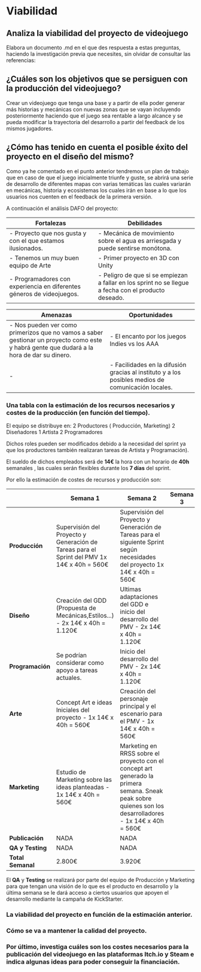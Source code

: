 ﻿# Viabilidad

## Analiza la viabilidad del proyecto de videojuego

Elabora un documento .md en el que des respuesta a estas preguntas, haciendo la investigación previa que necesites, sin olvidar de consultar las referencias:

## ¿Cuáles son los objetivos que se persiguen con la producción del videojuego?

Crear un videojuego que tenga una base y a partir de ella poder generar más historias y mecánicas con nuevas zonas que se vayan incluyendo posteriormente haciendo que el juego sea rentable a largo alcance y se pueda modificar la trayectoria del desarrollo a partir del feedback de los mismos jugadores.

## ¿Cómo has tenido en cuenta el posible éxito del proyecto en el diseño del mismo?

Como ya he comentado en el punto anterior tendremos un plan de trabajo que en caso de que el juego inicialmente triunfe y guste, se abrirá una serie de desarrollo de diferentes mapas con varias temáticas las cuales variarán en mecánicas, historia y ecosistemas los cuales irán en base a lo que los usuarios nos cuenten en el feedback de la primera versión.

A continuación el análisis DAFO del proyecto:

| Fortalezas |Debilidades  |
|--|--|
|- Proyecto que nos gusta y con el que estamos ilusionados. | - Mecánica de movimiento sobre el agua es arriesgada y puede sentirse monótona.|
|- Tenemos un muy buen equipo de Arte| - Primer proyecto en 3D con Unity |
|- Programadores con experiencia en diferentes géneros de videojuegos. | - Peligro de que si se empiezan a fallar en los sprint no se llegue a fecha con el producto deseado.

|  Amenazas | Oportunidades  |
|--|--|
|- Nos pueden ver como primerizos que no vamos a saber gestionar un proyecto como este y habrá gente que dudará a la hora de dar su dinero. |- El encanto por los juegos Indies vs los AAA  |
|-|- Facilidades en la difusión gracias al instituto y a los posibles medios de comunicación locales.|

### Una tabla con la estimación de los recursos necesarios y costes de la producción (en función del tiempo).
El equipo se distribuye en:
2 Productores ( Producción, Marketing)
2 Diseñadores
1 Artista
2 Programadores

Dichos roles pueden ser modificados debido a la necesidad del sprint ya que los productores también realizaran tareas de Artista y Programación).

El sueldo de dichos empleados será de **14€** la hora con un horario de **40h** semanales , las cuales serán flexibles durante los **7 días** del sprint. 

Por ello la estimación de costes de recursos y producción son:

| | Semana 1  |  Semana 2  |Semana 3  |  Semana 4  |Semana 5  |  Semana 6  |Semana 7  |  Semana 8  |
|--|--|--|--|--|--|--|--|--|
| **Producción** | Supervisión del Proyecto y Generación de Tareas para el Sprint del PMV 1x 14€ x 40h = 560€| Supervisión del Proyecto y Generación de Tareas para el siguiente Sprint según necesidades del proyecto 1x 14€ x 40h = 560€ |  |  |  |  |  ||
| **Diseño** | Creación del GDD (Propuesta de Mecánicas,Estilos...) - 2x 14€ x 40h = 1.120€|  Ultimas adaptaciones del GDD e inicio del desarrollo del PMV - 2x 14€ x 40h = 1.120€ |  |  |  |  |  ||
| **Programación**| Se podrían considerar como apoyo a tareas actuales. | Inicio del desarrollo del PMV - 2x 14€ x 40h = 1.120€ |  |  |  |  |  ||
| **Arte**|Concept Art e ideas Iniciales del proyecto - 1x 14€ x 40h = 560€| Creación del personaje principal y el escenario para el PMV - 1x 14€ x 40h = 560€|  |  |  |  |  ||
| **Marketing**| Estudio de Marketing sobre las ideas planteadas - 1x 14€ x 40h = 560€| Marketing en RRSS sobre el proyecto con el concept art generado la primera semana. Sneak peak sobre quienes son los desarrolladores - 1x 14€ x 40h = 560€ |  |  |  |  |  ||
| **Publicación**| NADA | NADA |  |  |  |  |  ||
| **QA y Testing** | NADA | NADA |  |  |  |  |  ||
| **Total Semanal**| 2.800€| 3.920€ |  |  |  |  |  ||

El **QA** y **Testing** se realizará por parte del equipo de Producción y Marketing para que tengan una visión de lo que es el producto en desarrollo y la última semana se le dará acceso a ciertos usuarios que apoyen el desarrollo mediante la campaña de KickStarter. 

### La viabilidad del proyecto en función de la estimación anterior.

### Cómo se va a mantener la calidad del proyecto.

### Por último, investiga cuáles son los costes necesarios para la publicación del videojuego en las plataformas Itch.io y Steam e indica algunas ideas para poder conseguir la financiación.
